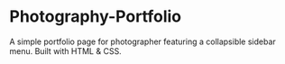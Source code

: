 # Photography-Portfolio
A simple portfolio page for photographer featuring a collapsible sidebar menu. Built with HTML &amp; CSS.
